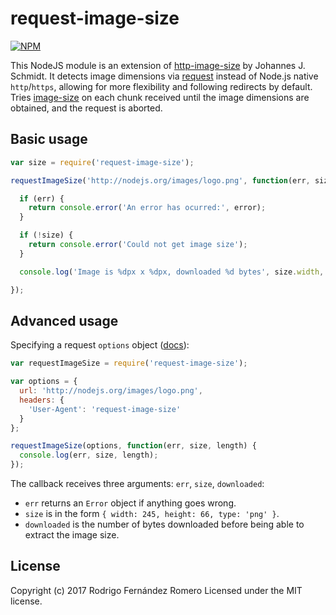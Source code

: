# request-image-size

[![NPM](https://nodei.co/npm/request-image-size.png)](https://nodei.co/npm/request-image-size/)

This NodeJS module is an extension of [http-image-size](https://github.com/jo/http-image-size) by Johannes J. Schmidt. It detects image dimensions via [request](https://github.com/mikeal/request) instead of Node.js native `http`/`https`, allowing for more flexibility and following redirects by default. Tries [image-size](https://github.com/netroy/image-size) on each chunk received until the image dimensions are obtained, and the request is aborted.

## Basic usage
```js
var size = require('request-image-size');

requestImageSize('http://nodejs.org/images/logo.png', function(err, size, downloaded) {

  if (err) {
    return console.error('An error has ocurred:', error);
  }

  if (!size) {
    return console.error('Could not get image size');
  }

  console.log('Image is %dpx x %dpx, downloaded %d bytes', size.width, size.height, downloaded);

});
```

## Advanced usage

Specifying a request `options` object ([docs](https://github.com/mikeal/request#requestoptions-callback)):

```js
var requestImageSize = require('request-image-size');

var options = {
  url: 'http://nodejs.org/images/logo.png',
  headers: {
    'User-Agent': 'request-image-size'
  }
};

requestImageSize(options, function(err, size, length) {
  console.log(err, size, length);
});
```

The callback receives three arguments: `err`, `size`, `downloaded`:

- `err` returns an `Error` object if anything goes wrong.
- `size` is in the form `{ width: 245, height: 66, type: 'png' }`.
- `downloaded` is the number of bytes downloaded before being able to extract the image size.

## License
Copyright (c) 2017 Rodrigo Fernández Romero
Licensed under the MIT license.
